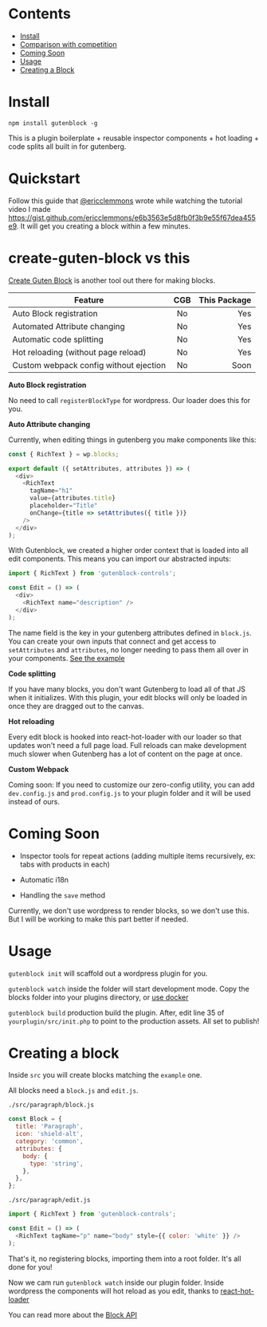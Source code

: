 # Contents

* [Install](#install)
* [Comparison with competition](#create-guten-block-vs-this)
* [Coming Soon](#coming-soon)
* [Usage](#usage)
* [Creating a Block](#creating-a-block)

# Install

`npm install gutenblock -g`

This is a plugin boilerplate + reusable inspector components + hot loading + code splits all built in for gutenberg.

# Quickstart

Follow this guide that [@ericclemmons](http://github.com/ericclemmons) wrote while watching the tutorial video I made https://gist.github.com/ericclemmons/e6b3563e5d8fb0f3b9e55f67dea455e9. It will get you creating a block within a few minutes.

# create-guten-block vs this

[Create Guten Block](https://github.com/ahmadawais/create-guten-block) is another tool out there for making blocks.

| Feature                                | CGB | This Package |
| -------------------------------------- | :-: | -----------: |
| Auto Block registration                | No  |          Yes |
| Automated Attribute changing           | No  |          Yes |
| Automatic code splitting               | No  |          Yes |
| Hot reloading (without page reload)    | No  |          Yes |
| Custom webpack config without ejection | No  |         Soon |

**Auto Block registration**

No need to call `registerBlockType` for wordpress. Our loader does this for you.

**Auto Attribute changing**

Currently, when editing things in gutenberg you make components like this:

```js
const { RichText } = wp.blocks;

export default ({ setAttributes, attributes }) => (
  <div>
    <RichText
      tagName="h1"
      value={attributes.title}
      placeholder="Title"
      onChange={title => setAttributes({ title })}
    />
  </div>
);
```

With Gutenblock, we created a higher order context that is loaded into all edit components. This means you can import our abstracted inputs:

```js
import { RichText } from 'gutenblock-controls';

const Edit = () => (
  <div>
    <RichText name="description" />
  </div>
);
```

The name field is the key in your gutenberg attributes defined in `block.js`. You can create your own inputs that connect and get access to `setAttributes` and `attributes`, no longer needing to pass them all over in your components. [See the example](/controls/src/form/rich-text.js)

**Code splitting**

If you have many blocks, you don't want Gutenberg to load all of that JS when it initializes. With this plugin, your edit blocks will only be loaded in once they are dragged out to the canvas.

**Hot reloading**

Every edit block is hooked into react-hot-loader with our loader so that updates won't need a full page load. Full reloads can make development much slower when Gutenberg has a lot of content on the page at once.

**Custom Webpack**

Coming soon: If you need to customize our zero-config utility, you can add `dev.config.js` and `prod.config.js` to your plugin folder and it will be used instead of ours.

# Coming Soon

* Inspector tools for repeat actions (adding multiple items recursively, ex: tabs with products in each)
* Automatic i18n

* Handling the `save` method

Currently, we don't use wordpress to render blocks, so we don't use this. But I will be working to make this part better if needed.

# Usage

`gutenblock init` will scaffold out a wordpress plugin for you.

`gutenblock watch` inside the folder will start development mode. Copy the blocks folder into your plugins directory, or [use docker](https://gist.github.com/zackify/d8e428f93e018c3fbcce512414d02e62)

`gutenblock build` production build the plugin. After, edit line 35 of `yourplugin/src/init.php` to point to the production assets. All set to publish!

# Creating a block

Inside `src` you will create blocks matching the `example` one.

All blocks need a `block.js` and `edit.js`.

`./src/paragraph/block.js`

```js
const Block = {
  title: 'Paragraph',
  icon: 'shield-alt',
  category: 'common',
  attributes: {
    body: {
      type: 'string',
    },
  },
};
```

`./src/paragraph/edit.js`

```js
import { RichText } from 'gutenblock-controls';

const Edit = () => (
  <RichText tagName="p" name="body" style={{ color: 'white' }} />
);
```

That's it, no registering blocks, importing them into a root folder. It's all done for you!

Now we cam run `gutenblock watch` inside our plugin folder. Inside wordpress the components will hot reload as you edit, thanks to [react-hot-loader](https://github.com/gaearon/react-hot-loader)

You can read more about the [Block API](https://wordpress.org/gutenberg/handbook/block-api/)
